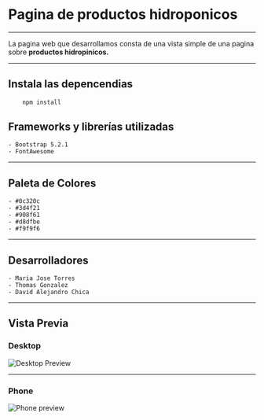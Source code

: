 # Pagina de productos hidroponicos
---

La pagina web que desarrollamos consta de una vista simple de una pagina sobre **productos hidropinicos.**

---

## Instala las depencendias

```sh
    npm install
```

## Frameworks y librerías utilizadas

    - Bootstrap 5.2.1
    - FontAwesome

---

## Paleta de Colores

    - #0c320c
    - #3d4f21
    - #908f61
    - #d8dfbe
    - #f9f9f6

---

## Desarrolladores

    - Maria Jose Torres
    - Thomas Gonzalez
    - David Alejandro Chica

---
## Vista Previa

### Desktop

![Desktop Preview]()

---

### Phone

![Phone preview]()